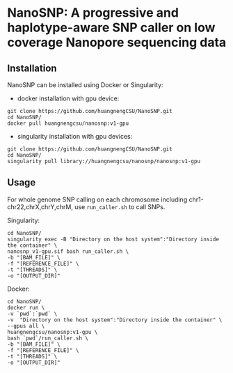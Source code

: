# NanoSNP: A progressive and haplotype-aware SNP caller on low coverage Nanopore sequencing data

## Installation

NanoSNP can be installed using Docker or Singularity:  
* docker installation with gpu device:
```
git clone https://github.com/huangnengCSU/NanoSNP.git
cd NanoSNP/
docker pull huangnengcsu/nanosnp:v1-gpu
```
* singularity installation with gpu devices:
```
git clone https://github.com/huangnengCSU/NanoSNP.git
cd NanoSNP/
singularity pull library://huangnengcsu/nanosnp/nanosnp:v1-gpu
```


## Usage

For whole genome SNP calling on each chromosome including chr1-chr22,chrX,chrY,chrM, use `run_caller.sh` to call SNPs.

Singularity:
```
cd NanoSNP/
singularity exec -B "Directory on the host system":"Directory inside the container" \
nanosnp_v1-gpu.sif bash run_caller.sh \
-b "[BAM_FILE]" \
-f "[REFERENCE_FILE]" \
-t "[THREADS]" \
-o "[OUTPUT_DIR]"
```

Docker:
```
cd NanoSNP/
docker run \
-v `pwd`:`pwd` \
-v  "Directory on the host system":"Directory inside the container" \
--gpus all \
huangnengcsu/nanosnp:v1-gpu \
bash `pwd`/run_caller.sh \
-b "[BAM_FILE]" \
-f "[REFERENCE_FILE]" \
-t "[THREADS]" \
-o "[OUTPUT_DIR]"
```